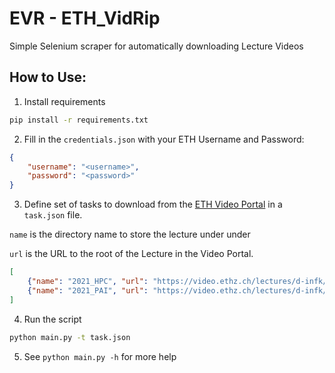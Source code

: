 EVR - ETH_VidRip
======
Simple Selenium scraper for automatically downloading Lecture Videos


## How to Use:
1. Install requirements
```bash
pip install -r requirements.txt
```
2. Fill in the `credentials.json` with your ETH Username and Password:
```json
{
    "username": "<username>",
    "password": "<password>"
}
```
3. Define set of tasks to download from the [ETH Video Portal](https://video.ethz.ch/lectures.html) in a `task.json` file.
    
    
`name` is the directory name to store the lecture under under 

`url` is the URL to the root of the Lecture in the Video Portal.

```json
[
    {"name": "2021_HPC", "url": "https://video.ethz.ch/lectures/d-infk/2021/autumn/263-2800-00L.html"},
    {"name": "2021_PAI", "url": "https://video.ethz.ch/lectures/d-infk/2021/autumn/263-5210-00L.html"}
]

```
4. Run the script
```bash
python main.py -t task.json
```
5. See `python main.py -h` for more help